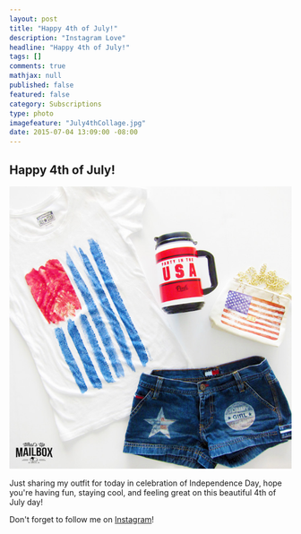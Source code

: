 ```yaml
---
layout: post
title: "Happy 4th of July!"
description: "Instagram Love"
headline: "Happy 4th of July!"
tags: []
comments: true
mathjax: null
published: false
featured: false
category: Subscriptions
type: photo
imagefeature: "July4thCollage.jpg"
date: 2015-07-04 13:09:00 -08:00
---
```


<H2>Happy 4th of July!</H2>

<CENTER><IMG SRC='/images/July4thCollage.jpg'></CENTER>

<p>Just sharing my outfit for today in celebration of Independence Day, hope you're having fun, staying cool, and feeling great on this beautiful 4th of July day!</p>


<p>Don't forget to follow me on <a href="https://instagram.com/whatsupmailbox/" target="_blank">Instagram</a>!</p>
